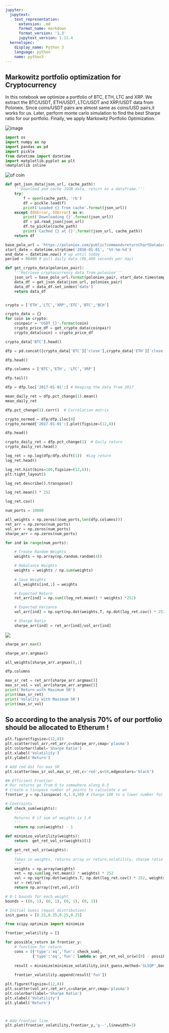```yaml
---
jupyter:
  jupytext:
    text_representation:
      extension: .md
      format_name: markdown
      format_version: '1.3'
      jupytext_version: 1.11.4
  kernelspec:
    display_name: Python 3
    language: python
    name: python3
---
```


## Markowitz portfolio optimization for Cryptocurrency

 In this notebook we optimize a portfolio of BTC, ETH, LTC and XRP. We extract the  BTC/USDT, ETH/USDT, LTC/USDT and XRP/USDT data from Poloneix. Since coins/USDT pairs are almost same as coins/USD pairs,it works for us. Later, perform monte carlo simulation to find the best Sharpe ratio for our portfolio. Finally, we apply Markowitz Portfolio Optimization.  

![image](\assets\images\output_14_1.png)

```python
import os
import numpy as np
import pandas as pd
import pickle
from datetime import datetime
import matplotlib.pyplot as plt
%matplotlib inline
```
<img alt="of coin" src="{{ site.baseurl }}\assets\images\image.png">

```python
def get_json_data(json_url, cache_path):
    '''Download and cache JSON data, return as a dataframe.'''
    try:        
        f = open(cache_path, 'rb')
        df = pickle.load(f)   
        print('Loaded {} from cache'.format(json_url))
    except (OSError, IOError) as e:
        print('Downloading {}'.format(json_url))
        df = pd.read_json(json_url)
        df.to_pickle(cache_path)
        print('Cached {} at {}'.format(json_url, cache_path))
    return df

```

```python
base_polo_url = 'https://poloniex.com/public?command=returnChartData&currencyPair={}&start={}&end={}&period={}'
start_date = datetime.strptime('2016-01-01', '%Y-%m-%d') 
end_date = datetime.now() # up until today
period = 86400 # pull daily data (86,400 seconds per day)

def get_crypto_data(poloniex_pair):
    '''Retrieve cryptocurrency data from poloniex'''
    json_url = base_polo_url.format(poloniex_pair, start_date.timestamp(), end_date.timestamp(), period)
    data_df = get_json_data(json_url, poloniex_pair)
    data_df = data_df.set_index('date')
    return data_df
```

```python

```

```python
crypto = ['ETH','LTC','XRP','ETC','BTC','BCH']

crypto_data = {}
for coin in crypto:
    coinpair = 'USDT_{}'.format(coin)
    crypto_price_df = get_crypto_data(coinpair)
    crypto_data[coin] = crypto_price_df

```

```python
crypto_data['BTC'].head()
```

```python
dfp = pd.concat([crypto_data['BTC']['close'],crypto_data['ETH']['close'],crypto_data['LTC']['close'],crypto_data['XRP']['close']], axis=1)
```

```python
dfp.head()
```

```python
dfp.columns = ['BTC','ETH', 'LTC','XRP']
```

```python
dfp.tail()
```

```python
dfp = dfp.loc['2017-01-01':] # Keeping the data from 2017
```

```python
mean_daily_ret = dfp.pct_change(1).mean()
mean_daily_ret
```

```python
dfp.pct_change(1).corr()  # Correlation matrix
```

```python
crypto_normed = dfp/dfp.iloc[0]
crypto_normed['2017-01-01':].plot(figsize=(12,8))
```

```python
dfp.head()
```

```python
crypto_daily_ret = dfp.pct_change(1)  # Daily return
crypto_daily_ret.head()
```

```python
log_ret = np.log(dfp/dfp.shift(1))  #Log return
log_ret.head()
```

```python
log_ret.hist(bins=100,figsize=(12,6));
plt.tight_layout()
```

```python
log_ret.describe().transpose()
```

```python
log_ret.mean() * 252
```

```python
log_ret.cov()
```

```python
num_ports = 10000

all_weights = np.zeros((num_ports,len(dfp.columns)))
ret_arr = np.zeros(num_ports)
vol_arr = np.zeros(num_ports)
sharpe_arr = np.zeros(num_ports)

for ind in range(num_ports):

    # Create Random Weights
    weights = np.array(np.random.random(4))

    # Rebalance Weights
    weights = weights / np.sum(weights)
    
    # Save Weights
    all_weights[ind,:] = weights

    # Expected Return
    ret_arr[ind] = np.sum((log_ret.mean() * weights) *252)

    # Expected Variance
    vol_arr[ind] = np.sqrt(np.dot(weights.T, np.dot(log_ret.cov() * 252, weights)))

    # Sharpe Ratio
    sharpe_arr[ind] = ret_arr[ind]/vol_arr[ind]
```
<img src="{{ site.baseurl }}\assets\images\image.png">

```python
sharpe_arr.max()
```

```python
sharpe_arr.argmax()
```

```python
all_weights[sharpe_arr.argmax(),:]
```

```python
dfp.columns
```

```python
max_sr_ret = ret_arr[sharpe_arr.argmax()]
max_sr_vol = vol_arr[sharpe_arr.argmax()]
print('Return with Maximum SR')
print(max_sr_ret)
print('Volality with Maximum SR')
print(max_sr_vol)
```

## So according to the analysis 70% of our portfolio should be allocated to Etherum ! 

```python
plt.figure(figsize=(12,8))
plt.scatter(vol_arr,ret_arr,c=sharpe_arr,cmap='plasma')
plt.colorbar(label='Sharpe Ratio')
plt.xlabel('Volatility')
plt.ylabel('Return')

# Add red dot for max SR
plt.scatter(max_sr_vol,max_sr_ret,c='red',s=50,edgecolors='black')
```

```python
## Efficient Frontier
# Our returns go from 0 to somewhere along 0.3
# Create a linspace number of points to calculate x on
frontier_y = np.linspace(.9,1.8,50) # Change 100 to a lower number for slower computers!
```

```python
# Contraints
def check_sum(weights):
    '''
    Returns 0 if sum of weights is 1.0
    '''
    return np.sum(weights) - 1
```

```python
def minimize_volatility(weights):
    return  get_ret_vol_sr(weights)[1] 
```

```python
def get_ret_vol_sr(weights):
    """
    Takes in weights, returns array or return,volatility, sharpe ratio
    """
    weights = np.array(weights)
    ret = np.sum(log_ret.mean() * weights) * 252
    vol = np.sqrt(np.dot(weights.T, np.dot(log_ret.cov() * 252, weights)))
    sr = ret/vol
    return np.array([ret,vol,sr])
```

```python
# 0-1 bounds for each weight
bounds = ((0, 1), (0, 1), (0, 1), (0, 1))
```

```python
# Initial Guess (equal distribution)
init_guess = [0.25,0.25,0.25,0.25]
```

```python
from scipy.optimize import minimize
```

```python
frontier_volatility = []

for possible_return in frontier_y:
    # function for return
    cons = ({'type':'eq','fun': check_sum},
            {'type':'eq','fun': lambda w: get_ret_vol_sr(w)[0] - possible_return})
    
    result = minimize(minimize_volatility,init_guess,method='SLSQP',bounds=bounds,constraints=cons)
    
    frontier_volatility.append(result['fun'])
```

```python
plt.figure(figsize=(12,8))
plt.scatter(vol_arr,ret_arr,c=sharpe_arr,cmap='plasma')
plt.colorbar(label='Sharpe Ratio')
plt.xlabel('Volatility')
plt.ylabel('Return')



# Add frontier line
plt.plot(frontier_volatility,frontier_y,'g--',linewidth=3)
```

```python

```
